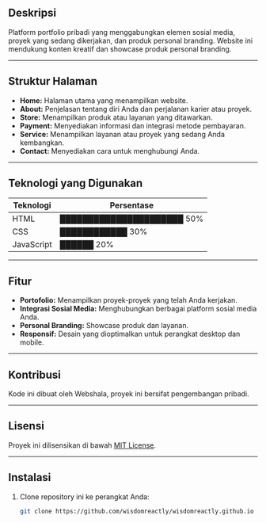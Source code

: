 ## Deskripsi  

Platform portfolio pribadi yang menggabungkan elemen sosial media, proyek yang sedang dikerjakan, dan produk personal branding. Website ini mendukung konten kreatif dan showcase produk personal branding.

---

## Struktur Halaman  

- **Home:** Halaman utama yang menampilkan website.
- **About:** Penjelasan tentang diri Anda dan perjalanan karier atau proyek.  
- **Store:** Menampilkan produk atau layanan yang ditawarkan.  
- **Payment:** Menyediakan informasi dan integrasi metode pembayaran.  
- **Service:** Menampilkan layanan atau proyek yang sedang Anda kembangkan.  
- **Contact:** Menyediakan cara untuk menghubungi Anda.  

---

## Teknologi yang Digunakan  

| Teknologi    | Persentase                           |
|--------------|--------------------------------------|
| HTML         | ██████████████████████ 50%       |
| CSS          | ████████████ 30%                   |
| JavaScript   | ██████ 20%                          |

---

## Fitur  

- **Portofolio:** Menampilkan proyek-proyek yang telah Anda kerjakan.  
- **Integrasi Sosial Media:** Menghubungkan berbagai platform sosial media Anda.  
- **Personal Branding:** Showcase produk dan layanan.  
- **Responsif:** Desain yang dioptimalkan untuk perangkat desktop dan mobile.  

---

## Kontribusi

Kode ini dibuat oleh Webshala, proyek ini bersifat pengembangan pribadi.

---

## Lisensi

Proyek ini dilisensikan di bawah [MIT License](https://github.com/wisdomreactly/wisdomreactly/blob/main/LICENSE).

---

## Instalasi  

1. Clone repository ini ke perangkat Anda:  
   ```bash  
   git clone https://github.com/wisdomreactly/wisdomreactly.github.io
